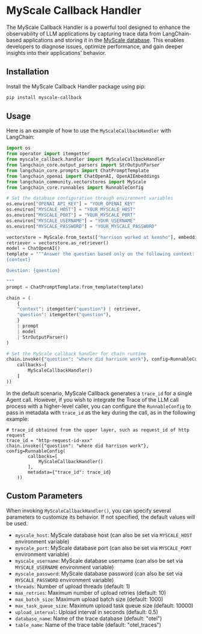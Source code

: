 # MyScale Callback Handler

The MyScale Callback Handler is a powerful tool designed to enhance the observability of LLM applications by capturing trace data from LangChain-based applications and storing it in the [MyScale database](https://myscale.com/). This enables developers to diagnose issues, optimize performance, and gain deeper insights into their applications' behavior.

## Installation

Install the MyScale Callback Handler package using pip:

```bash
pip install myscale-callback
```

## Usage

Here is an example of how to use the `MyScaleCallbackHandler` with LangChain:

```python
import os
from operator import itemgetter
from myscale_callback.handler import MyScaleCallbackHandler
from langchain_core.output_parsers import StrOutputParser
from langchain_core.prompts import ChatPromptTemplate
from langchain_openai import ChatOpenAI, OpenAIEmbeddings
from langchain_community.vectorstores import MyScale
from langchain_core.runnables import RunnableConfig

# Set the database configuration through environment variables
os.environ["OPENAI_API_KEY"] = "YOUR_OPENAI_KEY"
os.environ["MYSCALE_HOST"] = "YOUR_MYSCALE_HOST"
os.environ["MYSCALE_PORT"] = "YOUR_MYSCALE_PORT"
os.environ["MYSCALE_USERNAME"] = "YOUR_USERNAME"
os.environ["MYSCALE_PASSWORD"] = "YOUR_MYSCALE_PASSWORD"

vectorstore = MyScale.from_texts(["harrison worked at kensho"], embedding=OpenAIEmbeddings())
retriever = vectorstore.as_retriever()
model = ChatOpenAI()
template = """Answer the question based only on the following context:
{context}

Question: {question}

"""
prompt = ChatPromptTemplate.from_template(template)

chain = (
    {
    "context": itemgetter("question") | retriever,
    "question": itemgetter("question"),
    }
    | prompt
    | model
    | StrOutputParser()
)

# Set the MyScale callback handler for chain runtime
chain.invoke({"question": "where did harrison work"}, config=RunnableConfig(
    callbacks=[
        MyScaleCallbackHandler()
    ]
))
```

In the default scenario, MyScale Callback generates a `trace_id` for a single Agent call. However, if you wish to integrate the Trace of the LLM call process with a higher-level caller, you can configure the `RunnableConfig` to pass in metadata with `trace_id` as the key during the call, as in the following example:
```
# trace_id obtained from the upper layer, such as request_id of http request
trace_id = "http-request-id-xxx"
chain.invoke({"question": "where did harrison work"}, config=RunnableConfig(
        callbacks=[
            MyScaleCallbackHandler()
        ],
        metadata={"trace_id": trace_id}
    ))
```

## Custom Parameters

When invoking `MyScaleCallbackHandler()`, you can specify several parameters to customize its behavior. If not specified, the default values will be used.

* `myscale_host`: MyScale database host (can also be set via `MYSCALE_HOST` environment variable)             
* `myscale_port`: MyScale database port (can also be set via `MYSCALE_PORT` environment variable)             
* `myscale_username`: MyScale database username (can also be set via `MYSCALE_USERNAME` environment variable) 
* `myscale_password`: MyScale database password (can also be set via `MYSCALE_PASSWORD` environment variable) 
* `threads`: Number of upload threads (default: 1)
* `max_retries`: Maximum number of upload retries (default: 10)
* `max_batch_size`: Maximum upload batch size (default: 1000)
* `max_task_queue_size`: Maximum upload task queue size (default: 10000)
* `upload_interval`: Upload interval in seconds (default: 0.5)
* `database_name`: Name of the trace database (default: "otel")
* `table_name`: Name of the trace table (default: "otel_traces")
